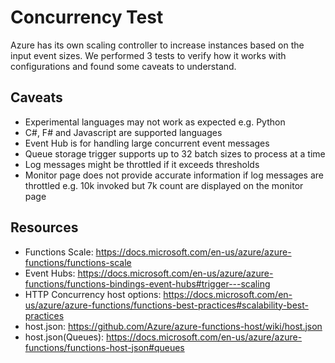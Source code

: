 # Concurrency Test

Azure has its own scaling controller to increase instances based on the input event sizes. We performed 3 tests to verify how it works with configurations and found some caveats to understand.

## Caveats

- Experimental languages may not work as expected e.g. Python
- C#, F# and Javascript are supported languages
- Event Hub is for handling large concurrent event messages
- Queue storage trigger supports up to 32 batch sizes to process at a time
- Log messages might be throttled if it exceeds thresholds
- Monitor page does not provide accurate information if log messages are throttled e.g. 10k invoked but 7k count are displayed on the monitor page

## Resources

- Functions Scale: https://docs.microsoft.com/en-us/azure/azure-functions/functions-scale
- Event Hubs: https://docs.microsoft.com/en-us/azure/azure-functions/functions-bindings-event-hubs#trigger---scaling
- HTTP Concurrency host options: https://docs.microsoft.com/en-us/azure/azure-functions/functions-best-practices#scalability-best-practices
- host.json: https://github.com/Azure/azure-functions-host/wiki/host.json
- host.json(Queues): https://docs.microsoft.com/en-us/azure/azure-functions/functions-host-json#queues
